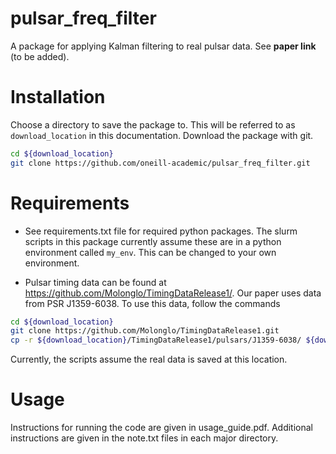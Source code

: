 # pulsar_freq_filter
A package for applying Kalman filtering to real pulsar data. See **paper link** (to be added).

# Installation

Choose a directory to save the package to. This will be referred to as `download_location` in this documentation.
Download the package with git.

```bash
cd ${download_location}
git clone https://github.com/oneill-academic/pulsar_freq_filter.git
```


# Requirements

* See requirements.txt file for required python packages. The slurm scripts in this package currently assume these are in a python environment called `my_env`. This can be changed to your own environment.

* Pulsar timing data can be found at https://github.com/Molonglo/TimingDataRelease1/.
  Our paper uses data from PSR J1359-6038. To use this data, follow the commands
```bash
cd ${download_location}
git clone https://github.com/Molonglo/TimingDataRelease1.git
cp -r ${download_location}/TimingDataRelease1/pulsars/J1359-6038/ ${download_location}/pulsar_freq_filter/pulsar_freq_filter/
```
  Currently, the scripts assume the real data is saved at this location.

# Usage
Instructions for running the code are given in usage_guide.pdf.
Additional instructions are given in the note.txt files in each major directory.
